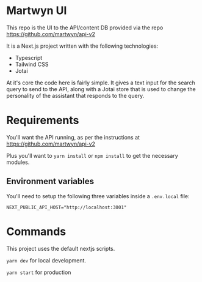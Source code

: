 # Martwyn UI

This repo is the UI to the API/content DB provided via the repo https://github.com/martwyn/api-v2

It is a Next.js project written with the following technologies:
 - Typescript
 - Tailwind CSS
 - Jotai

At it's core the code here is fairly simple. It gives a text input for the search query to send to the API, along with a Jotai store that is used to change the personality of the assistant that responds to the query.

# Requirements

You'll want the API running, as per the instructions at https://github.com/martwyn/api-v2

Plus you'll want to `yarn install` or `npm install` to get the necessary modules.

## Environment variables

You'll need to setup the following three variables inside a `.env.local` file:

```
NEXT_PUBLIC_API_HOST="http://localhost:3001"
```

# Commands

This project uses the default nextjs scripts.

`yarn dev` for local development.

`yarn start` for production